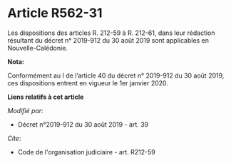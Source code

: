 # Article R562-31

Les dispositions des articles R. 212-59 à R. 212-61, dans leur rédaction résultant du          décret n° 2019-912 du 30 août
2019  sont applicables en Nouvelle-Calédonie.

**Nota:**

Conformément au I de l’article 40 du décret n° 2019-912 du 30 août 2019, ces dispositions entrent en vigueur le 1er janvier
2020.

**Liens relatifs à cet article**

_Modifié par_:

  - Décret n°2019-912 du 30 août 2019 - art. 39

_Cite_:

  - Code de l'organisation judiciaire - art. R212-59
